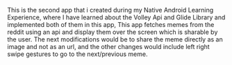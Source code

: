 This is the second app that i created during my Native Android Learning Experience, where I have learned about the Volley Api and Glide Library and implemented both of them in this app, This app fetches memes from the reddit using an api and display them over the screen which is sharable by the user. The next modifications would be to share the meme directly as an image and not as an url, and the other changes would include left right swipe gestures to go to the next/previous meme.
